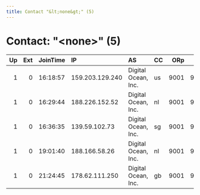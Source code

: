 ```yaml
---
title: Contact "&lt;none&gt;" (5)
---
```


# Contact: "&lt;none&gt;" (5)

|   Up |   Ext | JoinTime   | IP              | AS                  | CC   |   ORp |   Dirp | OS    | Version   | Nickname     |   eFamMembers |
|-----:|------:|:-----------|:----------------|:--------------------|:-----|------:|-------:|:------|:----------|:-------------|--------------:|
|    1 |     0 | 16:18:57   | 159.203.129.240 | Digital Ocean, Inc. | us   |  9001 |   9030 | Linux | 0.2.9.11  | categancan   |             1 |
|    1 |     0 | 16:29:44   | 188.226.152.52  | Digital Ocean, Inc. | nl   |  9001 |   9030 | Linux | 0.2.9.11  | implyan      |             1 |
|    1 |     0 | 16:36:35   | 139.59.102.73   | Digital Ocean, Inc. | sg   |  9001 |   9030 | Linux | 0.2.9.11  | evetomna     |             1 |
|    1 |     0 | 19:01:40   | 188.166.58.26   | Digital Ocean, Inc. | nl   |  9001 |   9030 | Linux | 0.2.9.11  | fastlearning |             1 |
|    1 |     0 | 21:24:45   | 178.62.111.250  | Digital Ocean, Inc. | gb   |  9001 |   9030 | Linux | 0.2.9.11  | eredcyern    |             1 |
